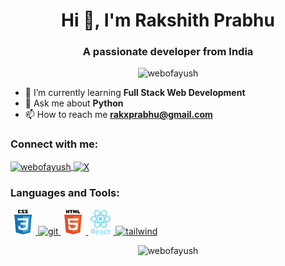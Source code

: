 <h1 align="center">Hi 👋, I'm Rakshith Prabhu</h1>
<h3 align="center">A passionate developer from India</h3>

<p align="center">
  <img src="https://komarev.com/ghpvc/?username=rakx-prabhu&label=Profile%20views&color=0e75b6&style=flat" alt="webofayush" />
</p> 

- 🌱 I’m currently learning **Full Stack Web Development**
- 💬 Ask me about **Python**
- 📫 How to reach me **rakxprabhu@gmail.com**

<h3 align="left">Connect with me:</h3>
<p align="left">
  <a href="https://instagram.com/prabhu_rkx" target="_blank">
    <img align="center" src="https://raw.githubusercontent.com/rahuldkjain/github-profile-readme-generator/master/src/images/icons/Social/instagram.svg" alt="webofayush" height="30" width="40" />
  </a>

   <a href="https://x.com/rakx_prabhu" target="_blank">
    <img align="center" margin-left"2px" src="https://raw.githubusercontent.com/rahuldkjain/github-profile-readme-generator/master/src/images/icons/Social/x.svg" alt="X" height="30" width="40" />
  </a>
</p>

<h3 align="left">Languages and Tools:</h3>
<p align="left">
  <!--  <a href="https://getbootstrap.com" target="_blank" rel="noreferrer">
    <img src="https://raw.githubusercontent.com/devicons/devicon/master/icons/bootstrap/bootstrap-plain-wordmark.svg" alt="bootstrap" width="40" height="40"/>
  </a> -->
  <a href="https://www.w3schools.com/css/" target="_blank" rel="noreferrer">
    <img src="https://raw.githubusercontent.com/devicons/devicon/master/icons/css3/css3-original-wordmark.svg" alt="css3" width="40" height="40"/>
  </a> 
  <!--  <a href="https://www.figma.com/" target="_blank" rel="noreferrer">
    <img src="https://www.vectorlogo.zone/logos/figma/figma-icon.svg" alt="figma" width="40" height="40"/>
  </a> -->
  <a href="https://git-scm.com/" target="_blank" rel="noreferrer">
    <img src="https://www.vectorlogo.zone/logos/git-scm/git-scm-icon.svg" alt="git" width="40" height="40"/>
  </a> 
  <a href="https://www.w3.org/html/" target="_blank" rel="noreferrer">
    <img src="https://raw.githubusercontent.com/devicons/devicon/master/icons/html5/html5-original-wordmark.svg" alt="html5" width="40" height="40"/>
  </a> 
  <!--  <a href="https://developer.mozilla.org/en-US/docs/Web/JavaScript" target="_blank" rel="noreferrer">
    <img src="https://raw.githubusercontent.com/devicons/devicon/master/icons/javascript/javascript-original.svg" alt="javascript" width="40" height="40"/>
  </a> -->
<!--  <a href="https://www.mongodb.com/" target="_blank" rel="noreferrer">
    <img src="https://raw.githubusercontent.com/devicons/devicon/master/icons/mongodb/mongodb-original-wordmark.svg" alt="mongodb" width="40" height="40"/>
  </a> -->
  <a href="https://reactjs.org/" target="_blank" rel="noreferrer">
    <img src="https://raw.githubusercontent.com/devicons/devicon/master/icons/react/react-original-wordmark.svg" alt="react" width="40" height="40"/>
  </a> 
  <a href="https://tailwindcss.com/" target="_blank" rel="noreferrer">
    <img src="https://www.vectorlogo.zone/logos/tailwindcss/tailwindcss-icon.svg" alt="tailwind" width="40" height="40"/>
  </a>
</p>

<p align="center">
  <img src="https://github-readme-stats.vercel.app/api/top-langs?username=webofayush&show_icons=true&locale=en&layout=compact" alt="webofayush" />
</p>
